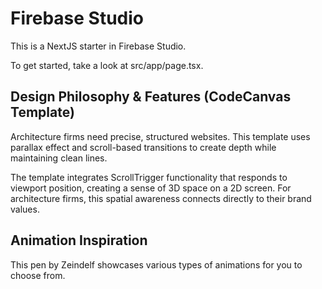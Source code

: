 # Firebase Studio

This is a NextJS starter in Firebase Studio.

To get started, take a look at src/app/page.tsx.

## Design Philosophy & Features (CodeCanvas Template)

Architecture firms need precise, structured websites. This template uses parallax effect and scroll-based transitions to create depth while maintaining clean lines.

The template integrates ScrollTrigger functionality that responds to viewport position, creating a sense of 3D space on a 2D screen. For architecture firms, this spatial awareness connects directly to their brand values.

## Animation Inspiration

This pen by Zeindelf showcases various types of animations for you to choose from.

